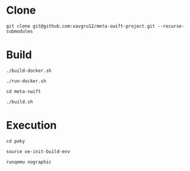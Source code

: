 # Clone

```
git clone git@github.com:xavgru12/meta-swift-project.git --recurse-submodules
```

# Build

```
./build-docker.sh
```

```
./run-docker.sh
```

```
cd meta-swift
```

```
./build.sh
```

# Execution

```
cd poky
```

```
source oe-init-build-env
```

```
runqemu nographic
```

